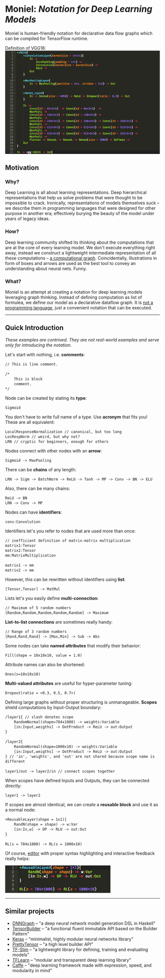 # Moniel: *Notation for Deep Learning Models*
Moniel is human-friendly notation for declarative data flow graphs which can be compiled for TensorFlow runtime.

Definition of VGG16:
![VGG16 written in Moniel](docs/images/VGG16.png)
## Motivation
### Why?
Deep Learning is all about learning representations. Deep hierarchical representations that help us solve problems that were thought to be impossible to crack. Ironically, representations of models themselves suck – we describe them in programming languages that were designed for other purpose in another era; effectively burying the beauty of the model under years of legacy ideas.
### How?
Deep learning community shifted its thinking about the computations that are at the core of every learning model. We don't execute everything right away, instead we construct a lightweight intermediate representation of all these computations – [a computational graph](https://colah.github.io/posts/2015-08-Backprop/). Coincidentally, illustrations in form of boxes and arrows are used as the best tool to convey an understanding about neural nets. Funny.
### What?
Moniel is an attempt at creating a notation for deep learning models leveraging graph thinking. Instead of defining computation as list of formulea, we define our model as a declarative dataflow graph. It is [not a programming language](https://twitter.com/karpathy/status/469958608260579328), just a convenient notation that can be executed.

----------

## Quick Introduction
*These examples are contrived. They are not real-world examples and serve only for introducing the notation.*

Let's start with nothing, i.e. **comments**:
```
// This is line comment.

/*
	This is block
	comment.
*/
```
Node can be created by stating its **type**:
```
Sigmoid
```
You don't have to write full name of a type. Use **acronym** that fits you! These are all equivalent:
```
LocalResponseNormalization // canonical, but too long
LocRespNorm // weird, but why not?
LRN // cryptic for beginners, enough for others
```
Nodes connect with other nodes with an **arrow**:
```
Sigmoid -> MaxPooling
```
There can be **chains** of any length:
```
LRN -> Sigm -> BatchNorm -> ReLU -> Tanh -> MP -> Conv -> BN -> ELU
```
Also, there can be many chains:
```
ReLU -> BN
LRN -> Conv -> MP
```
Nodes can have **identifiers**:
```
conv:Convolution
```
Identifiers let's you refer to nodes that are used more than once:
```
// inefficient definition of matrix-matrix multiplication
matrix1:Tensor
matrix2:Tensor
mm:MatrixMultiplication

matrix1 -> mm
matrix2 -> mm
```
However, this can be rewritten without identifiers using **list**:
```
[Tensor,Tensor] -> MatMul
```
Lists let's you easily define **multi-connection**:
```
// Maximum of 5 random numbers
[Random,Random,Random,Random,Random] -> Maximum
```
**List-to-list connections** are sometimes really handy:
```
// Range of 3 random numbers
[Rand,Rand,Rand] -> [Max,Min] -> Sub -> Abs
```
Some nodes can take **named attributes** that modify their behavior:
```
Fill(shape = 10x10x10, value = 1.0)
```
Attribute names can also be shortened:
```
Ones(s=10x10x10)
```
**Multi-valued attributes** are useful for hyper-parameter tuning:
```
Dropout(ratio = <0.3, 0.5, 0.7>)
```
Defining large graphs without proper structuring is unmanageable. **Scopes** shield computations by Input-Output boundary:
```
/layer1{ // slash denotes scope
	RandomNormal(shape=784x1000) -> weights:Variable
	[in:Input,weigths] -> DotProduct -> ReLU -> out:Output
}

/layer2{
	RandomNormal(shape=1000x10) -> weights:Variable
	[in:Input,weigths] -> DotProduct -> ReLU -> out:Output
} // 'in', 'weights', and 'out' are not shared because scope name is different

layer1/out -> layer2/in // connect scopes together
```
When scopes have defined Inputs and Outputs, they can be connected directly:
```
layer1 -> layer2
```
If scopes are almost identical, we can create a **reusable block** and use it as a normal node:
```
+ReusableLayer(shape = 1x1){
	RandN(shape = shape) -> w:Var
	[in:In,w] -> DP -> RLU -> out:Out
}

RL(s = 784x1000) -> RL(s = 1000x10)
```
Of course, [editor](https://www.youtube.com/watch?v=zVZqHHNQ50c) with proper syntax highlighting and interactive feedback really helps:

![Syntax highlightning helps](docs/images/ReusableLayer.png)

----------

## Similar projects
- [DNNGraph](https://github.com/ajtulloch/dnngraph) – "a deep neural network model generation DSL in Haskell"
- [TensorBuilder](https://cgarciae.github.io/tensorbuilder/) – "a functional fluent immutable API based on the Builder Pattern"
- [Keras](https://keras.io/) – "minimalist, highly modular neural networks library"
- [PrettyTensor](https://github.com/google/prettytensor) – "a high level builder API"
- [TF-Slim](https://github.com/tensorflow/models/blob/master/inception/inception/slim/README.md) – "a lightweight library for defining, training and evaluating models"
- [TFLearn](http://tflearn.org/) – "modular and transparent deep learning library"
- [Caffe](https://github.com/BVLC/caffe) – "deep learning framework made with expression, speed, and modularity in mind"
